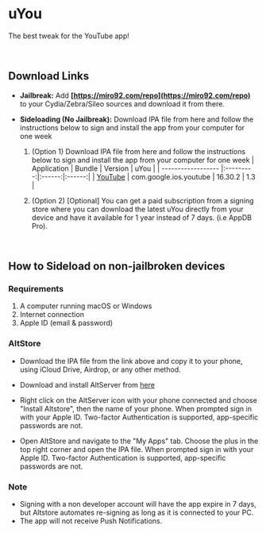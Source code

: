 # uYou

The best tweak for the YouTube app!

&nbsp;

## Download Links

* **Jailbreak:** Add __[https://miro92.com/repo](https://miro92.com/repo)__ to your Cydia/Zebra/Sileo sources and download it from there.
* **Sideloading (No Jailbreak):** 
    Download IPA file from here and follow the instructions below to sign and install the app from your computer for one week

    1. (Option 1) Download IPA file from here and follow the instructions below to sign and install the app from your computer for one week
        | Application | Bundle | Version | uYou |
        | ------------------ |:---------:|:------:|:------:|
        | [YouTube](http://miro92.com/repo/depictions/com.miro.uyou/iPA/YouTube_16.30.2_uYou_1.3.ipa) | com.google.ios.youtube | 16.30.2 | 1.3 |
        
        
        
    2. (Option 2) [Optional] You can get a paid subscription from a signing store where you can download the latest uYou directly from your device and have it available for 1 year instead of 7 days. (i.e AppDB Pro).


&nbsp;

## How to Sideload on non-jailbroken devices

### Requirements

1. A computer running macOS or Windows
2. Internet connection
3. Apple ID (email & password)

### AltStore

* Download the IPA file from the link above and copy it to your phone, using iCloud Drive, Airdrop, or any other method.

* Download and install AltServer from [here](https://altstore.io)

* Right click on the AltServer icon with your phone connected and choose "Install Altstore", then the name of your phone. When prompted sign in with your Apple ID. Two-factor Authentication is supported, app-specific passwords are not.

* Open AltStore and navigate to the "My Apps" tab. Choose the plus in the top right corner and open the IPA file. When prompted sign in with your Apple ID. Two-factor Authentication is supported, app-specific passwords are not.


### Note

* Signing with a non developer account will have the app expire in 7 days, but Altstore automates re-signing as long as it is connected to your PC.
* The app will not receive Push Notifications.
